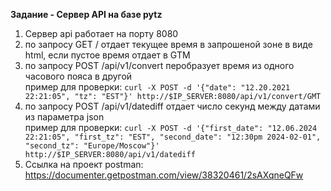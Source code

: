 **Задание - Сервер API на базе pytz**

1. Сервер api работает на порту 8080
2. по запросу GET /<timezone name> отдает текущее время в запрошеной зоне в виде html, если <timezone name> пустое время отдает в GTM
3. по запросу POST /api/v1/convert перобразует время из одного часового пояса в другой  
   пример для проверки: ```curl -X POST -d '{"date": "12.20.2021 22:21:05", "tz": "EST"}' http://$IP_SERVER:8080/api/v1/convert/GMT```
4. по запросу POST /api/v1/datediff отдает число секунд между датами из параметра json  
   пример для проверки: ```curl -X POST -d '{"first_date": "12.06.2024 22:21:05", "first_tz": "EST", "second_date": "12:30pm 2024-02-01", "second_tz": "Europe/Moscow"}' http://$IP_SERVER:8080/api/v1/datediff```
5. Ссылка на проект postman: https://documenter.getpostman.com/view/38320461/2sAXqneQFw
